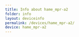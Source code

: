 ```yaml
---
title: Info about hame_mpr-a2
folder: info
layout: deviceinfo
permalink: /devices/hame_mpr-a2/
device: hame_mpr-a2
---
```

